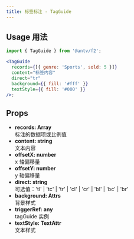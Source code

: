 ```yaml
---
title: 标签标注 - TagGuide
---
```


## Usage 用法

```jsx
import { TagGuide } from '@antv/f2';

<TagGuide
  records={[{ genre: 'Sports', sold: 5 }]}
  content="标签内容"
  direct="tr"
  background={{ fill: '#fff' }}
  textStyle={{ fill: '#000' }}
/>;
```

## Props

- **records: Array**  
  标注的数据项或比例值
- **content: string**  
  文本内容
- **offsetX: number**  
  x 轴偏移量
- **offsetY: number**  
  y 轴偏移量
- **direct: string**  
  可选值：'tl' | 'tc' | 'tr' | 'cl' | 'cr' | 'bl' | 'bc' | 'br'
- **background: Attrs**  
  背景样式
- **triggerRef: any**  
  tagGuide 实例
- **textStyle: TextAttr**  
  文本样式

